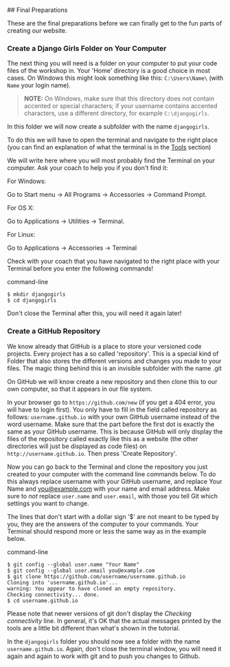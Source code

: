 ## Final Preparations

These are the final preparations before we can finally get to the fun parts of creating our website.

### Create a Django Girls Folder on Your Computer

The next thing you will need is a folder on your computer to put your code files of the workshop in. Your 'Home' directory is a good choice in most cases. On Windows this might look something like this: `C:\Users\Name\` \(with `Name` your login name\).

> **NOTE:** On Windows, make sure that this directory does not contain accented or special characters; if your username contains accented characters, use a different directory, for example `C:\djangogirls`.

In this folder we will now create a subfolder with the name  `djangogirls`.

To do this we will have to open the terminal and navigate to the right place \(you can find an explanation of what the terminal is in the [Tools](./tools.md) section\)

We will write here where you will most probably find the Terminal on your computer. Ask your coach to help you if you don't find it:

For Windows:

Go to Start menu → All Programs → Accessories → Command Prompt.

For OS X:

Go to Applications → Utilities → Terminal.

For Linux:

Go to Applications → Accessories → Terminal

Check with your coach that you have navigated to the right place with your Terminal before you enter the following commands!

command-line

```
$ mkdir djangogirls
$ cd djangogirls
```

Don't close the Terminal after this, you will need it again later!

### Create a GitHub Repository

We know already that GitHub is a place to store your versioned code projects. Every project has a so called 'repository'. This is a special kind of Folder that also stores the different versions and changes you made to your files. The magic thing behind this is an invisible subfolder with the name .git

On GitHub we will know create a new repository and then clone this to our own computer, so that it appears in our file system.

In your browser go to `https://github.com/new` \(if you get a 404 error, you will have to login first\). You only have to fill in the field called repository as follows: `username.github.io` with your own GitHub username instead of the word username. Make sure that the part before the first dot is exactly the same as your GitHub username. This is because GitHub will only display the files of the repository called exactly like this as a website \(the other directories will just be displayed as code files\) on `http://username.github.io`. Then press 'Create Repository'.

Now you can go back to the Terminal and clone the repository you just created to your computer with the command line commands below. To do this always replace username with your GitHub username, and replace Your Name and you@example.com with your name and email address. Make sure to *not* replace `user.name` and `user.email`, with those you tell Git which settings you want to change.

The lines that don't start with a dollar sign '$' are not meant to be typed by you, they are the answers of the computer to your commands. Your Terminal should respond more or less the same way as in the example below.

command-line

```
$ git config --global user.name "Your Name"
$ git config --global user.email you@example.com
$ git clone https://github.com/username/username.github.io
Cloning into 'username.github.io'...
warning: You appear to have cloned an empty repository.
Checking connectivity... done.
$ cd username.github.io
```

Please note that newer versions of git don't display the *Checking connectivity* line. In general, it's OK that the actual messages printed by the tools are a little bit different than what's shown in the tutorial.

In the `djangogirls` folder you should now see a folder with the name `username.github.io`. Again, don't close the terminal window, you will need it again and again to work with git and to push you changes to Github.

